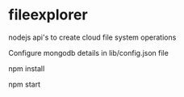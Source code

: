 # fileexplorer
nodejs api's to create cloud file system operations

Configure mongodb details in lib/config.json file

npm install

npm start
